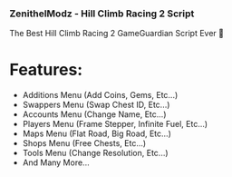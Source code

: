### ZenithelModz - Hill Climb Racing 2 Script

The Best Hill Climb Racing 2 GameGuardian Script Ever 🚀
# Features:
- Additions Menu (Add Coins, Gems, Etc...)
- Swappers Menu (Swap Chest ID, Etc...)
- Accounts Menu (Change Name, Etc...)
- Players Menu (Frame Stepper, Infinite Fuel, Etc...)
- Maps Menu (Flat Road, Big Road, Etc...)
- Shops Menu (Free Chests, Etc...)
- Tools Menu (Change Resolution, Etc...)
- And Many More...
